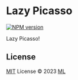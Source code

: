 # Lazy Picasso

[![NPM version](https://img.shields.io/npm/v/lazy-pix?color=a1b858&label=)](https://www.npmjs.com/package/lazy-pix)

Lazy Picasso!

## License

[MIT](./LICENSE) License © 2023 [ML](https://github.com/ijkml)
